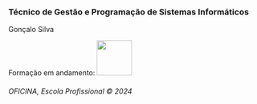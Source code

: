 <h3>Técnico de Gestão e Programação de Sistemas Informáticos</h3>
<p>Gonçalo Silva</p>
Formação em andamento:

<img src="https://hermes.dio.me/tracks/aa71615b-e701-4cec-bb64-71ba6974c5fe.png" width="70">

<h6>OFICINA, Escola Profissional &copy; 2024</h6>
